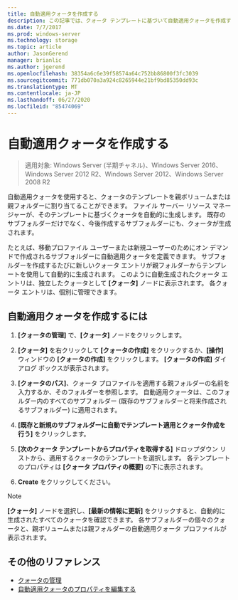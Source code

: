 ```yaml
---
title: 自動適用クォータを作成する
description: この記事では、クォータ テンプレートに基づいて自動適用クォータを作成する方法について説明します。
ms.date: 7/7/2017
ms.prod: windows-server
ms.technology: storage
ms.topic: article
author: JasonGerend
manager: brianlic
ms.author: jgerend
ms.openlocfilehash: 38354a6c6e39f58574a64c752bb86800f3fc3039
ms.sourcegitcommit: 771db070a3a924c8265944e21bf9bd85350dd93c
ms.translationtype: MT
ms.contentlocale: ja-JP
ms.lasthandoff: 06/27/2020
ms.locfileid: "85474069"
---
```

# <a name="create-an-auto-apply-quota"></a>自動適用クォータを作成する

> 適用対象: Windows Server (半期チャネル)、Windows Server 2016、Windows Server 2012 R2、Windows Server 2012、Windows Server 2008 R2

自動適用クォータを使用すると、クォータのテンプレートを親ボリュームまたは親フォルダーに割り当てることができます。 ファイル サーバー リソース マネージャーが、そのテンプレートに基づくクォータを自動的に生成します。 既存のサブフォルダーだけでなく、今後作成するサブフォルダーにも、クォータが生成されます。

たとえば、移動プロファイル ユーザーまたは新規ユーザーのためにオン デマンドで作成されるサブフォルダーに自動適用クォータを定義できます。 サブフォルダーを作成するたびに新しいクォータ エントリが親フォルダーからテンプレートを使用して自動的に生成されます。 このように自動生成されたクォータ エントリは、独立したクォータとして **[クォータ]** ノードに表示されます。 各クォータ エントリは、個別に管理できます。

## <a name="to-create-an-auto-apply-quota"></a>自動適用クォータを作成するには

1.  **[クォータの管理]** で、**[クォータ]** ノードをクリックします。

2.  **[クォータ]** を右クリックして **[クォータの作成]** をクリックするか、**[操作]** ウィンドウの **[クォータの作成]** をクリックします。 **[クォータの作成]** ダイアログ ボックスが表示されます。

3.  **[クォータのパス]**、クォータ プロファイルを適用する親フォルダーの名前を入力するか、そのフォルダーを参照します。 自動適用クォータは、このフォルダー内のすべてのサブフォルダー (既存のサブフォルダーと将来作成されるサブフォルダー) に適用されます。

4.  **[既存と新規のサブフォルダーに自動でテンプレート適用とクォータ作成を行う]** をクリックします。

5.  **[次のクォータ テンプレートからプロパティを取得する]** ドロップダウン リストから、適用するクォータのテンプレートを選択します。 各テンプレートのプロパティは **[クォータ プロパティの概要]** の下に表示されます。

6.  **Create** をクリックしてください。

> [!Note]
> **[クォータ]** ノードを選択し、**[最新の情報に更新]** をクリックすると、自動的に生成されたすべてのクォータを確認できます。 各サブフォルダーの個々のクォータと、親ボリュームまたは親フォルダーの自動適用クォータ プロファイルが表示されます。

## <a name="additional-references"></a>その他のリファレンス

-   [クォータの管理](quota-management.md)
-   [自動適用クォータのプロパティを編集する](edit-auto-apply-quota-properties.md)